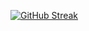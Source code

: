 [![GitHub Streak](https://github-readme-streak-stats.herokuapp.com?user=scyberlife&theme=synthwave)](https://git.io/streak-stats)
